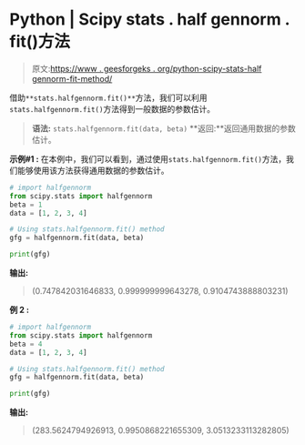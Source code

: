 # Python | Scipy stats . half gennorm . fit()方法

> 原文:[https://www . geesforgeks . org/python-scipy-stats-half gennorm-fit-method/](https://www.geeksforgeeks.org/python-scipy-stats-halfgennorm-fit-method/)

借助`**stats.halfgennorm.fit()**`方法，我们可以利用`stats.halfgennorm.fit()`方法得到一般数据的参数估计。

> **语法:** `stats.halfgennorm.fit(data, beta)`
> **返回:**返回通用数据的参数估计。

**示例#1 :**
在本例中，我们可以看到，通过使用`stats.halfgennorm.fit()`方法，我们能够使用该方法获得通用数据的参数估计。

```py
# import halfgennorm
from scipy.stats import halfgennorm
beta = 1
data = [1, 2, 3, 4]

# Using stats.halfgennorm.fit() method
gfg = halfgennorm.fit(data, beta)

print(gfg)
```

**输出:**

> (0.747842031646833, 0.999999999643278, 0.9104743888803231)

**例 2 :**

```py
# import halfgennorm
from scipy.stats import halfgennorm
beta = 4
data = [1, 2, 3, 4]

# Using stats.halfgennorm.fit() method
gfg = halfgennorm.fit(data, beta)

print(gfg)
```

**输出:**

> (283.5624794926913, 0.9950868221655309, 3.0513233113282805)